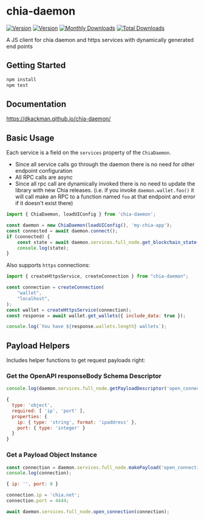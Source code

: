 # chia-daemon

  <a href="https://www.npmjs.com/package/chia-daemon"><img src="https://img.shields.io/npm/v/chia-daemon.svg?sanitize=true" alt="Version"></a>
  <a href="https://www.npmjs.com/package/chia-daemon"><img src="https://img.shields.io/npm/l/chia-daemon.svg?sanitize=true" alt="Version"></a>
  <a href="https://www.npmjs.com/package/chia-daemon"><img src="https://img.shields.io/npm/dm/chia-daemon.svg?sanitize=true" alt="Monthly Downloads"></a>
  <a href="https://www.npmjs.com/package/chia-daemon"><img src="https://img.shields.io/npm/dt/chia-daemon.svg?sanitize=true" alt="Total Downloads"></a>

A JS client for chia daemon and https services with dynamically generated end points

## Getting Started

```bash
npm install
npm test
```

## Documentation

<https://dkackman.github.io/chia-daemon/>

## Basic Usage

Each service is a field on the `services` property of the `ChiaDaemon`.

- Since all service calls go through the daemon there is no need for other endpoint configuration
- All RPC calls are async
- Since all rpc call are dynamically invoked there is no need to update the library with new Chia releases.
(i.e. if you invoke `daemon.wallet.foo()` it will call make an RPC to a function named `foo` at that endpoint and error if it doesn't exist there)

```javascript
import { ChiaDaemon, loadUIConfig } from 'chia-daemon';

const daemon = new ChiaDaemon(loadUIConfig(), 'my-chia-app');
const connected = await daemon.connect();
if (connected) {
    const state = await daemon.services.full_node.get_blockchain_state();
    console.log(state);
}
```

Also supports `https` connections:

```javascript
import { createHttpsService, createConnection } from "chia-daemon";

const connection = createConnection(
    "wallet",
    "localhost",
);
const wallet = createHttpsService(connection);
const response = await wallet.get_wallets({ include_data: true });

console.log(`You have ${response.wallets.length} wallets`);
```

## Payload Helpers

Includes helper functions to get request payloads right:

### Get the OpenAPI responseBody Schema Descriptor

```javascript
console.log(daemon.services.full_node.getPayloadDescriptor('open_connection'));

{
  type: 'object',
  required: [ 'ip', 'port' ],
  properties: {
    ip: { type: 'string', format: 'ipaddress' },
    port: { type: 'integer' }
  }
}
```

### Get a Payload Object Instance

```javascript
const connection = daemon.services.full_node.makePayload('open_connection');
console.log(connection);

{ ip: '', port: 0 }

connection.ip = 'chia.net';
connection.port = 4444;

await daemon.services.full_node.open_connection(connection);
```
